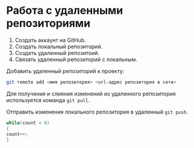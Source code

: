 # **Работа с удаленными репозиториями**
1. Создать аккаунт на GitHub.
2. Создать локальный репозиторий.
3. Создать удаленный репозитоий.
4. Связать удаленный репозиторий с локальным.

Добавить удаленный репозиторий к проекту:
```Bash
git remote add <имя репозитория> <url-адрес репозитория в сети>
```

Для получения и слияния изменений из удаленного репозитория используется команда `git pull`.

Отправить изменения локального репозитория в удаленный `git push`.

```C#
while(count < 0)
{
count++;
}
```

